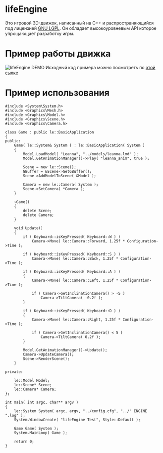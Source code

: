 # lifeEngine
Это игровой 3D-движок, написанный на С++ и распространяющийся под лицензией [GNU LGPL](https://ru.wikipedia.org/wiki/GNU_Lesser_General_Public_License). Он обладает высокоуровневым API которое упрощающает разработку игры.

# Пример работы движка
![lifeEngine DEMO](https://github.com/zombihello/lifeEngine/blob/raw/doc/example.jpg) 
Исходный код примера можно посмотреть по [этой сылке](https://github.com/zombihello/lifeEngine/blob/dev/testBed/lifeEngine_TestBed/Main.cpp)

# Пример использования

```
#include <System\System.h>
#include <Graphics\Mesh.h>
#include <Graphics\Model.h>
#include <Graphics\Scene.h>
#include <Graphics\Camera.h>

class Game : public le::BasicApplication
{
public:
	Game( le::System& System ) : le::BasicApplication( System )
	{
		Model.LoadModel( "Leanna", "../models/leanna.lmd" );
		Model.GetAnimationManager()->Play( "leanna_anim", true );

		Scene = new le::Scene();
		GBuffer = &Scene->GetGBuffer();
		Scene->AddModelToScene( &Model );
		
		Camera = new le::Camera( System );
		Scene->SetCamera( *Camera );
	}

	~Game()
	{
		delete Scene;
		delete Camera;
	}

	void Update()
	{
		if ( Keyboard::isKeyPressed( Keyboard::W ) )
			Camera->Move( le::Camera::Forward, 1.25f * Configuration->Time );

		if ( Keyboard::isKeyPressed( Keyboard::S ) )
			Camera->Move( le::Camera::Back, 1.25f * Configuration->Time );

		if ( Keyboard::isKeyPressed( Keyboard::A ) )
		{
			Camera->Move( le::Camera::Left, 1.25f * Configuration->Time );

			if ( Camera->GetInclinationCamera() > -5 )
				Camera->TiltCamera( -0.2f );
		}

		if ( Keyboard::isKeyPressed( Keyboard::D ) )
		{
			Camera->Move( le::Camera::Right, 1.25f * Configuration->Time );

			if ( Camera->GetInclinationCamera() < 5 )
				Camera->TiltCamera( 0.2f );
		}
	
		Model.GetAnimationManager()->Update();
		Camera->UpdateCamera();
		Scene->RenderScene();
	}
	
private:

	le::Model Model;
	le::Scene* Scene;
	le::Camera* Camera;
};

int main( int argc, char** argv )
{
	le::System System( argc, argv, "../config.cfg", "../" ENGINE ".log" );
	System.WindowCreate( "lifeEngine Test", Style::Default );

	Game Game( System );
	System.MainLoop( Game );

	return 0;
}
```
